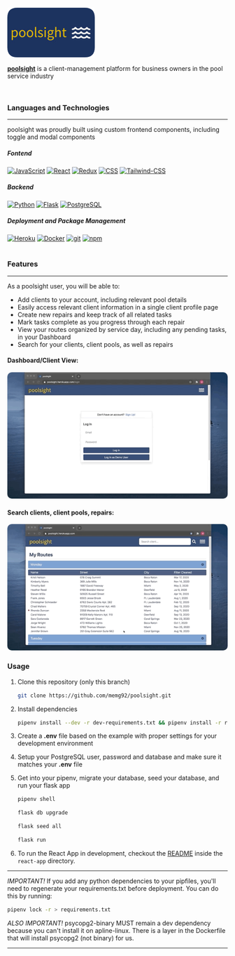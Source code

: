 <a href="https://poolsight.herokuapp.com/"><img src="./react-app/public/poolsight-logo-wide.png"/></a>

**<a href="https://poolsight.herokuapp.com/">poolsight</a>** is a client-management platform for business owners in the pool service industry

<br>

### Languages and Technologies

---

poolsight was proudly built using custom frontend components, including toggle and modal components

<h5>Fontend</h5>
<a href="#"><img alt="JavaScript" src="https://img.shields.io/badge/-JavaScript-F7DF1E?style=flat-square&logo=JavaScript&logoColor=black" /></a>
<a href="https://reactjs.org/"><img alt="React" src="https://img.shields.io/badge/-React-61DAFB?style=flat-square&logo=React&logoColor=black" /></a>
<a href="https://redux.js.org/"><img alt="Redux" src="https://img.shields.io/badge/-Redux-764ABC?style=flat-square&logo=Redux&logoColor=white" /></a>
<a href="#"><img alt="CSS" src="https://img.shields.io/badge/-CSS3-1572B6?style=flat-square&logo=CSS3&logoColor=white" /></a>
<a href="https://tailwindcss.com/"><img alt="Tailwind-CSS" src="https://img.shields.io/badge/-Tailwind_CSS-38B2AC?style=flat-square&logo=Tailwind-CSS&logoColor=white" /></a>
<h5>Backend</h5>
<a href="#"><img alt="Python" src="https://img.shields.io/badge/-Python-3776AB?style=flat-square&logo=Python&logoColor=white" /></a>
<a href="https://flask.palletsprojects.com/en/1.1.x/"><img alt="Flask" src="https://img.shields.io/badge/-Flask-000000?style=flat-square&logo=Flask&logoColor=white" /></a>
<a href="https://www.postgresql.org/"><img alt="PostgreSQL" src="https://img.shields.io/badge/-PostgreSQL-336791?style=flat-square&logo=PostgreSQL&logoColor=white" /></a>
<h5>Deployment and Package Management</h5>
<a href="https://heroku.com/"><img alt="Heroku" src="https://img.shields.io/badge/-Heroku-430098?style=flat-square&logo=Heroku&logoColor=white" /></a>
<a href="https://docker.com/"><img alt="Docker" src="https://img.shields.io/badge/-Docker-2496ED?style=flat-square&logo=Docker&logoColor=white" /></a>
<a href="#"><img alt="git" src="https://img.shields.io/badge/-Git-F05032?style=flat-square&logo=git&logoColor=white" /></a>
<a href="https://www.npmjs.com/"><img alt="npm" src="https://img.shields.io/badge/-NPM-CB3837?style=flat-square&logo=npm&logoColor=white" /></a>

<br>
<br>

### Features

---

As a poolsight user, you will be able to:

- Add clients to your account, including relevant pool details
- Easily access relevant client information in a single client profile page
- Create new repairs and keep track of all related tasks
- Mark tasks complete as you progress through each repair
- View your routes organized by service day, including any pending tasks, in your Dashboard
- Search for your clients, client pools, as well as repairs

#### Dashboard/Client View:

<img src="./react-app/src/assets/main-readme-gif.gif" style="border-radius: 10px"/>

#### Search clients, client pools, repairs:

<img src="./react-app/src/assets/search-feature.gif" style="border-radius: 10px"/>

<!-- #### Bonus Features

- Role-based accounts (owner vs technician)
- Map and report visualization
- Reminders -->

<br>

### Usage

1. Clone this repository (only this branch)

   ```bash
   git clone https://github.com/memg92/poolsight.git
   ```

2. Install dependencies

   ```bash
   pipenv install --dev -r dev-requirements.txt && pipenv install -r requirements.txt
   ```

3. Create a **.env** file based on the example with proper settings for your
   development environment
4. Setup your PostgreSQL user, password and database and make sure it matches your **.env** file

5. Get into your pipenv, migrate your database, seed your database, and run your flask app

   ```bash
   pipenv shell
   ```

   ```bash
   flask db upgrade
   ```

   ```bash
   flask seed all
   ```

   ```bash
   flask run
   ```

6. To run the React App in development, checkout the [README](./react-app/README.md) inside the `react-app` directory.

---

_IMPORTANT!_
If you add any python dependencies to your pipfiles, you'll need to regenerate your requirements.txt before deployment.
You can do this by running:

```bash
pipenv lock -r > requirements.txt
```

_ALSO IMPORTANT!_
psycopg2-binary MUST remain a dev dependency because you can't install it on apline-linux.
There is a layer in the Dockerfile that will install psycopg2 (not binary) for us.

---
